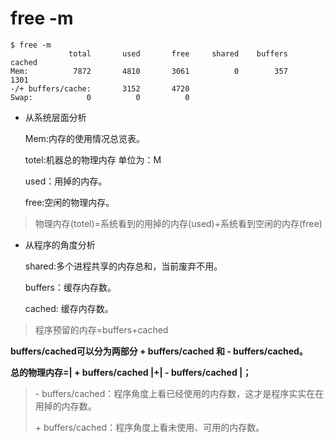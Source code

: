 # free -m

```linux
$ free -m
             total       used       free     shared    buffers     cached
Mem:          7872       4810       3061          0        357       1301
-/+ buffers/cache:       3152       4720
Swap:            0          0          0
```

- 从系统层面分析

	Mem:内存的使用情况总览表。

	totel:机器总的物理内存 单位为：M

	used：用掉的内存。

	free:空闲的物理内存。

> 物理内存(totel)=系统看到的用掉的内存(used)+系统看到空闲的内存(free)
 
- 从程序的角度分析

	shared:多个进程共享的内存总和，当前废弃不用。

	buffers：缓存内存数。

	cached:  缓存内存数。

> 程序预留的内存=buffers+cached

**buffers/cached可以分为两部分 + buffers/cached 和 - buffers/cached。**

**总的物理内存=| + buffers/cached |+| - buffers/cached |；**

> \- buffers/cached：程序角度上看已经使用的内存数，这才是程序实实在在用掉的内存数。
> 
> \+ buffers/cached：程序角度上看未使用、可用的内存数。
